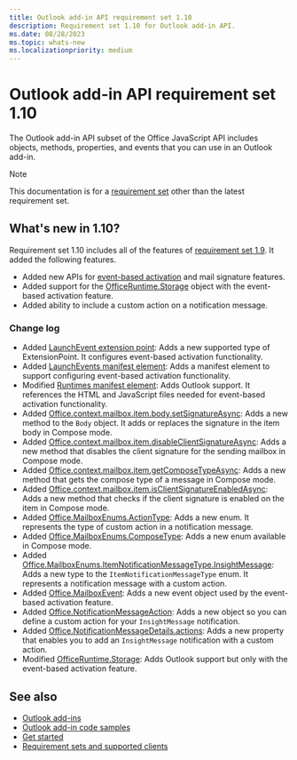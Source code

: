 ```yaml
---
title: Outlook add-in API requirement set 1.10
description: Requirement set 1.10 for Outlook add-in API.
ms.date: 08/28/2023
ms.topic: whats-new
ms.localizationpriority: medium
---
```


# Outlook add-in API requirement set 1.10

The Outlook add-in API subset of the Office JavaScript API includes objects, methods, properties, and events that you can use in an Outlook add-in.

> [!NOTE]
> This documentation is for a [requirement set](../outlook-api-requirement-sets.md) other than the latest requirement set.

## What's new in 1.10?

Requirement set 1.10 includes all of the features of [requirement set 1.9](../requirement-set-1.9/outlook-requirement-set-1.9.md). It added the following features.

- Added new APIs for [event-based activation](/office/dev/add-ins/develop/event-based-activation) and mail signature features.
- Added support for the [OfficeRuntime.Storage](/javascript/api/office-runtime/officeruntime.storage?view=outlook-js-1.10&preserve-view=true) object with the event-based activation feature.
- Added ability to include a custom action on a notification message.

### Change log

- Added [LaunchEvent extension point](/javascript/api/manifest/extensionpoint#launchevent): Adds a new supported type of ExtensionPoint. It configures event-based activation functionality.
- Added [LaunchEvents manifest element](/javascript/api/manifest/launchevents): Adds a manifest element to support configuring event-based activation functionality.
- Modified [Runtimes manifest element](/javascript/api/manifest/runtimes): Adds Outlook support. It references the HTML and JavaScript files needed for event-based activation functionality.
- Added [Office.context.mailbox.item.body.setSignatureAsync](/javascript/api/outlook/office.body?view=outlook-js-1.10&preserve-view=true#outlook-office-body-setsignatureasync-member(1)): Adds a new method to the `Body` object. It adds or replaces the signature in the item body in Compose mode.
- Added [Office.context.mailbox.item.disableClientSignatureAsync](office.context.mailbox.item.md#methods): Adds a new method that disables the client signature for the sending mailbox in Compose mode.
- Added [Office.context.mailbox.item.getComposeTypeAsync](/javascript/api/outlook/office.messagecompose?view=outlook-js-1.10&preserve-view=true#outlook-office-messagecompose-getcomposetypeasync-member(1)): Adds a new method that gets the compose type of a message in Compose mode.
- Added [Office.context.mailbox.item.isClientSignatureEnabledAsync](office.context.mailbox.item.md#methods): Adds a new method that checks if the client signature is enabled on the item in Compose mode.
- Added [Office.MailboxEnums.ActionType](/javascript/api/outlook/office.mailboxenums.actiontype?view=outlook-js-1.10&preserve-view=true): Adds a new enum. It represents the type of custom action in a notification message.
- Added [Office.MailboxEnums.ComposeType](/javascript/api/outlook/office.mailboxenums.composetype?view=outlook-js-1.10&preserve-view=true): Adds a new enum available in Compose mode.
- Added [Office.MailboxEnums.ItemNotificationMessageType.InsightMessage](/javascript/api/outlook/office.mailboxenums.itemnotificationmessagetype?view=outlook-js-1.10&preserve-view=true): Adds a new type to the `ItemNotificationMessageType` enum. It represents a notification message with a custom action.
- Added [Office.MailboxEvent](/javascript/api/outlook/office.mailboxevent?view=outlook-js-1.10&preserve-view=true): Adds a new event object used by the event-based activation feature.
- Added [Office.NotificationMessageAction](/javascript/api/outlook/office.notificationmessageaction?view=outlook-js-1.10&preserve-view=true): Adds a new object so you can define a custom action for your `InsightMessage` notification.
- Added [Office.NotificationMessageDetails.actions](/javascript/api/outlook/office.notificationmessagedetails?view=outlook-js-1.10&preserve-view=true#outlook-office-notificationmessagedetails-actions-member): Adds a new property that enables you to add an `InsightMessage` notification with a custom action.
- Modified [OfficeRuntime.Storage](/javascript/api/office-runtime/officeruntime.storage?view=outlook-js-1.10&preserve-view=true): Adds Outlook support but only with the event-based activation feature.

## See also

- [Outlook add-ins](/office/dev/add-ins/outlook/outlook-add-ins-overview)
- [Outlook add-in code samples](https://developer.microsoft.com/outlook/gallery/?filterBy=Outlook,Samples,Add-ins)
- [Get started](/office/dev/add-ins/quickstarts/outlook-quickstart)
- [Requirement sets and supported clients](../outlook-api-requirement-sets.md)
